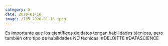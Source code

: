 ```yaml
--- 
category: D 
date: 2020-01-16 
image: /735_2020-01-16.jpeg 
--- 
```


Es importante que los científicos de datos tengan habilidades técnicas, pero también otro tipo de habilidades NO técnicas. #DELOITTE #DATASCIENCE